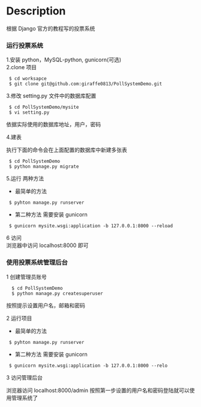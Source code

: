 # Description

根据 Django 官方的教程写的投票系统

### 运行投票系统

1.安装 python，MySQL-python, gunicorn(可选)  
2.clone 项目

```
 $ cd worksapce
 $ git clone git@github.com:giraffe0813/PollSystemDemo.git
```

3.修改 setting.py 文件中的数据库配置

```
 $ cd PollSystemDemo/mysite
 $ vi setting.py
```

依据实际使用的数据库地址，用户，密码

4.建表

执行下面的命令会在上面配置的数据库中新建多张表

```
 $ cd PollSystemDemo
 $ python manage.py migrate
```

5.运行
两种方法

- 最简单的方法

```
 $ pyhton manage.py runserver
```

- 第二种方法 需要安装 gunicorn

```
 $ gunicorn mysite.wsgi:application -b 127.0.0.1:8000 --reload
```

6 访问  
浏览器中访问 localhost:8000 即可

### 使用投票系统管理后台

1 创建管理员账号

```
  $ cd PollSystemDemo
  $ python manage.py createsuperuser
```

按照提示设置用户名，邮箱和密码

2 运行项目

- 最简单的方法

```
 $ pyhton manage.py runserver
```

- 第二种方法 需要安装 gunicorn

```
 $ gunicorn mysite.wsgi:application -b 127.0.0.1:8000 --relo
```

3 访问管理后台

浏览器访问 localhost:8000/admin
按照第一步设置的用户名和密码登陆就可以使用管理系统了
